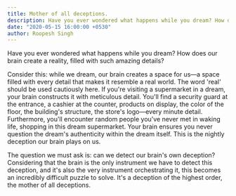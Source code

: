 ```yaml
---
title: Mother of all deceptions.
description: Have you ever wondered what happens while you dream? How does our brain create a reality, filled with such amazing details?
date: "2020-05-15 16:00:00 +0530"
author: Roopesh Singh
---
```

Have you ever wondered what happens while you dream? How does our brain create a reality, filled with such amazing details?

Consider this: while we dream, our brain creates a space for us—a space filled with every detail that makes it resemble a real world. The word 'real' should be used cautiously here. If you're visiting a supermarket in a dream, your brain constructs it with meticulous detail. You'll find a security guard at the entrance, a cashier at the counter, products on display, the color of the floor, the building's structure, the store's logo—every minute detail. Furthermore, you'll encounter random people you've never met in waking life, shopping in this dream supermarket. Your brain ensures you never question the dream's authenticity within the dream itself. This is the nightly deception our brain plays on us.

The question we must ask is: can we detect our brain's own deception? Considering that the brain is the only instrument we have to detect this deception, and it's also the very instrument orchestrating it, this becomes an incredibly difficult puzzle to solve. It's a deception of the highest order, the mother of all deceptions.
